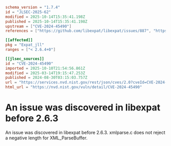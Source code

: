 ```toml
schema_version = "1.7.4"
id = "JLSEC-2025-62"
modified = 2025-10-14T15:35:41.198Z
published = 2025-10-14T15:35:41.198Z
upstream = ["CVE-2024-45490"]
references = ["https://github.com/libexpat/libexpat/issues/887", "https://github.com/libexpat/libexpat/pull/890", "https://security.netapp.com/advisory/ntap-20241018-0004/"]

[[affected]]
pkg = "Expat_jll"
ranges = ["< 2.6.4+0"]

[[jlsec_sources]]
id = "CVE-2024-45490"
imported = 2025-10-10T21:54:56.861Z
modified = 2025-03-14T19:15:47.253Z
published = 2024-08-30T03:15:03.757Z
url = "https://services.nvd.nist.gov/rest/json/cves/2.0?cveId=CVE-2024-45490"
html_url = "https://nvd.nist.gov/vuln/detail/CVE-2024-45490"
```

# An issue was discovered in libexpat before 2.6.3

An issue was discovered in libexpat before 2.6.3. xmlparse.c does not reject a negative length for XML_ParseBuffer.

